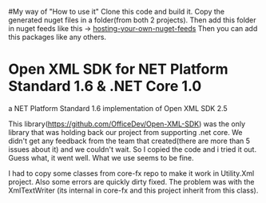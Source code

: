 #My way of "How to use it"
Clone this code and build it. Copy the generated nuget files in a folder(from both 2 projects). Then add this folder in nuget feeds like this -> [hosting-your-own-nuget-feeds](https://docs.nuget.org/create/hosting-your-own-nuget-feeds)
Then you can add this packages like any others.

# Open XML SDK for NET Platform Standard 1.6 & .NET Core 1.0
a NET Platform Standard 1.6 implementation of Open XML SDK 2.5 

This library(https://github.com/OfficeDev/Open-XML-SDK) was the only library that was holding back our project from supporting .net core. We didn't get any feedback from the team that created(there are more than 5 issues about it) and we couldn't wait. 
So I copied the code and i tried it out.
Guess what, it went well. What we use seems to be fine.

I had to copy some classes from core-fx repo to make it work in Utility.Xml project. Also some errors are quickly dirty fixed. The problem was with the XmlTextWriter (its internal in core-fx and this project inherit from this class).
